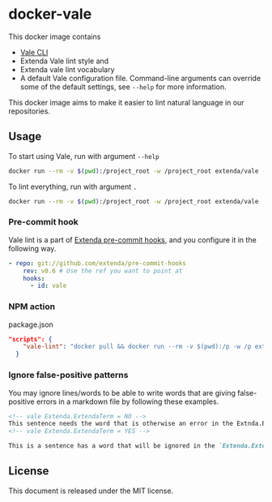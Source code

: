 # docker-vale

This docker image contains

* [Vale CLI](https://github.com/errata-ai/vale)
* Extenda Vale lint style and
* Extenda vale lint vocabulary
* A default Vale configuration file. Command-line arguments can override some of the default settings, see `--help` for more information.

This docker image aims to make it easier to lint natural language in our repositories.

## Usage

To start using Vale, run with argument `--help`

```bash
docker run --rm -v $(pwd):/project_root -w /project_root extenda/vale --help
```

To lint everything, run with argument `.`

```bash
docker run --rm -v $(pwd):/project_root -w /project_root extenda/vale .
```

### Pre-commit hook

Vale lint is a part of [Extenda pre-commit hooks](https://github.com/extenda/pre-commit-hooks), and you configure it in the following way.

```yaml
- repo: git://github.com/extenda/pre-commit-hooks
    rev: v0.6 # Use the ref you want to point at
    hooks:
      - id: vale
```

### NPM action

package.json

```json
"scripts": {
    "vale-lint": "docker pull && docker run --rm -v $(pwd):/p -w /p extenda/vale --no-wrap --minAlertLevel=error $(git diff --name-only)"
  }
```

### Ignore false-positive patterns

You may ignore lines/words to be able to write words that are giving false-positive errors in a markdown file by following these examples.

```md
<!-- vale Extenda.ExtendaTerm = NO -->
This sentence needs the word that is otherwise an error in the Extnda.ExtendaTerm style.
<!-- vale Extenda.ExtendaTerm = YES -->
```

```md
This is a sentence has a word that will be ignored in the `Extenda.ExtendaTerm` style <!-- vale Extenda.ExtendaTerm = NO -->'ignored-word'.<!-- vale Extenda.ExtendaTerm = YES -->
```

## License

This document is released under the MIT license.
